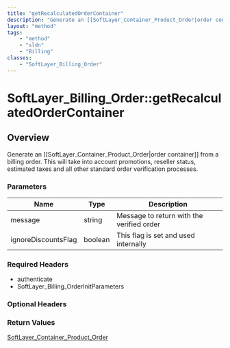 ```yaml
---
title: "getRecalculatedOrderContainer"
description: "Generate an [[SoftLayer_Container_Product_Order|order container]] from a billing order. This will take into account prom... "
layout: "method"
tags:
    - "method"
    - "sldn"
    - "Billing"
classes:
    - "SoftLayer_Billing_Order"
---
```

# SoftLayer_Billing_Order::getRecalculatedOrderContainer
## Overview 
Generate an [[SoftLayer_Container_Product_Order|order container]] from a billing order. This will take into account promotions, reseller status, estimated taxes and all other standard order verification processes. 

### Parameters 
|Name | Type | Description |
| --- | --- | --- |
|message| string| Message to return with the verified order|
|ignoreDiscountsFlag| boolean| This flag is set and used internally|


### Required Headers
* authenticate
* SoftLayer_Billing_OrderInitParameters

### Optional Headers

### Return Values
<a href='/reference/datatypes/SoftLayer_Container_Product_Order'>SoftLayer_Container_Product_Order </a>

